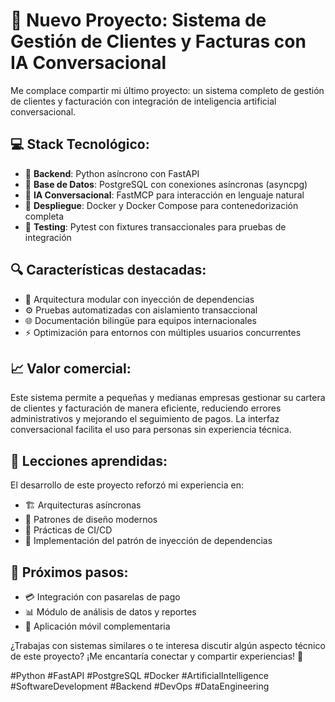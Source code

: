 # 🚀 Nuevo Proyecto: Sistema de Gestión de Clientes y Facturas con IA Conversacional

Me complace compartir mi último proyecto: un sistema completo de gestión de clientes y facturación con integración de inteligencia artificial conversacional.

## 💻 Stack Tecnológico:
- 🐍 **Backend**: Python asíncrono con FastAPI
- 🐘 **Base de Datos**: PostgreSQL con conexiones asíncronas (asyncpg)
- 🤖 **IA Conversacional**: FastMCP para interacción en lenguaje natural
- 🐳 **Despliegue**: Docker y Docker Compose para contenedorización completa
- 🧪 **Testing**: Pytest con fixtures transaccionales para pruebas de integración

## 🔍 Características destacadas:
- 🧩 Arquitectura modular con inyección de dependencias
- ⚙️ Pruebas automatizadas con aislamiento transaccional
- 🌐 Documentación bilingüe para equipos internacionales
- ⚡ Optimización para entornos con múltiples usuarios concurrentes

## 📈 Valor comercial:
Este sistema permite a pequeñas y medianas empresas gestionar su cartera de clientes y facturación de manera eficiente, reduciendo errores administrativos y mejorando el seguimiento de pagos. La interfaz conversacional facilita el uso para personas sin experiencia técnica.

## 🌟 Lecciones aprendidas:
El desarrollo de este proyecto reforzó mi experiencia en:
- 🏗️ Arquitecturas asíncronas 
- 📐 Patrones de diseño modernos
- 🔄 Prácticas de CI/CD
- 🧠 Implementación del patrón de inyección de dependencias

## 🔮 Próximos pasos:
- 💳 Integración con pasarelas de pago
- 📊 Módulo de análisis de datos y reportes
- 📱 Aplicación móvil complementaria

¿Trabajas con sistemas similares o te interesa discutir algún aspecto técnico de este proyecto? ¡Me encantaría conectar y compartir experiencias! 👋

#Python #FastAPI #PostgreSQL #Docker #ArtificialIntelligence #SoftwareDevelopment #Backend #DevOps #DataEngineering 